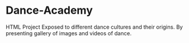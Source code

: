 # Dance-Academy
HTML Project
Exposed to different dance cultures and their origins.
By presenting gallery of images and videos of dance.
